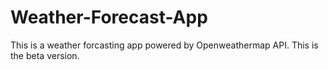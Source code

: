 # Weather-Forecast-App
 This is a weather forcasting app powered by Openweathermap API.
 This is the beta version.
